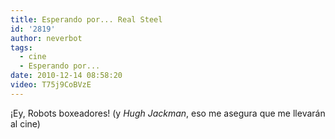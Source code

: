 ```yaml
---
title: Esperando por... Real Steel
id: '2819'
author: neverbot
tags:
  - cine
  - Esperando por...
date: 2010-12-14 08:58:20
video: T75j9CoBVzE
---
```


¡Ey, Robots boxeadores! (y _Hugh Jackman_, eso me asegura que me llevarán al cine)
